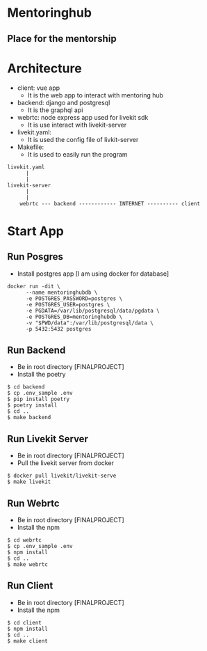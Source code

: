 # Mentoringhub
## Place for the mentorship

# Architecture
- client: vue app
    - It is the web app to interact with mentoring hub
- backend: django and postgresql
    - It is the graphql api
- webrtc: node express app used for livekit sdk
    - It is use interact with livekit-server
- livekit.yaml:
    - It is used the config file of livkit-server
- Makefile:
    - It is used to easily run the program
```
livekit.yaml
      |
      |
livekit-server
      |
      |
    webrtc --- backend ------------ INTERNET ---------- client
```

# Start App
## Run Posgres
- Install postgres app [I am using docker for database]
```
docker run -dit \
      --name mentoringhubdb \
      -e POSTGRES_PASSWORD=postgres \
      -e POSTGRES_USER=postgres \
      -e PGDATA=/var/lib/postgresql/data/pgdata \
      -e POSTGRES_DB=mentoringhubdb \
      -v "$PWD/data":/var/lib/postgresql/data \
      -p 5432:5432 postgres
```
## Run Backend
- Be in root directory [FINALPROJECT]
- Install the poetry
```
$ cd backend
$ cp .env_sample .env
$ pip install poetry
$ poetry install
$ cd ..
$ make backend
```
## Run Livekit Server
- Be in root directory [FINALPROJECT]
- Pull the livekit server from docker
```
$ docker pull livekit/livekit-serve 
$ make livekit
```
## Run Webrtc
- Be in root directory [FINALPROJECT]
- Install the npm
```
$ cd webrtc
$ cp .env_sample .env
$ npm install
$ cd ..
$ make webrtc
```

## Run Client
- Be in root directory [FINALPROJECT]
- Install the npm
```
$ cd client
$ npm install
$ cd ..
$ make client
```